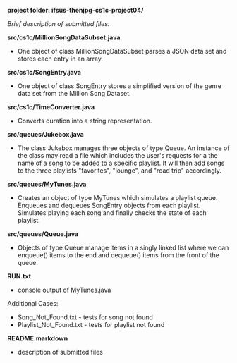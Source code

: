 **project folder: ifsus-thenjpg-cs1c-project04/**

*Brief description of submitted files:*

**src/cs1c/MillionSongDataSubset.java**
- One object of class MillionSongDataSubset parses a JSON data set and stores each entry in an array.

**src/cs1c/SongEntry.java**
- One object of class SongEntry stores a simplified version of the genre data set from the Million Song Dataset.

**src/cs1c/TimeConverter.java**
- Converts duration into a string representation.

**src/queues/Jukebox.java**
- The class Jukebox manages three objects of type Queue. An instance of the class may read a file which 
  includes the user's requests for a the name of a song to be added to a specific playlist. It will then 
  add songs to the three playlists "favorites", "lounge", and "road trip" accordingly.

**src/queues/MyTunes.java**
- Creates an object of type MyTunes which simulates a playlist queue.
   Enqueues and dequeues SongEntry objects from each playlist. 
   Simulates playing each song and finally checks the state of each playlist.

**src/queues/Queue.java**
- Objects of type Queue manage items in a singly linked list where we can enqueue() 
  items to the end and dequeue() items from the front of the queue.

**RUN.txt**
- console output of MyTunes.java

Additional Cases:
- Song_Not_Found.txt - tests for song not found 
- Playlist_Not_Found.txt - tests for playlist not found 


**README.markdown**
- description of submitted files